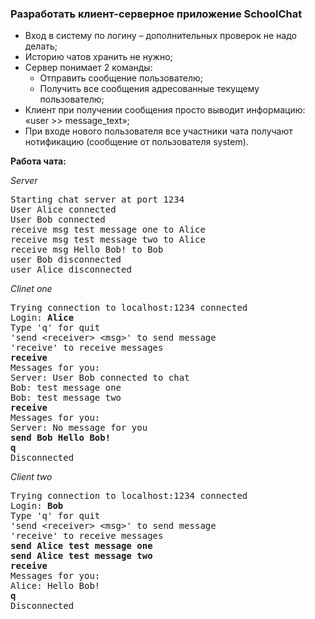 ### Разработать клиент-серверное приложение SchoolChat

* Вход в систему по логину – дополнительных проверок не надо делать;
* Историю чатов хранить не нужно;
* Сервер понимает 2 команды:
  * Отправить сообщение пользователю;
  * Получить все сообщения адресованные текущему пользователю;
* Клиент при получении сообщения просто выводит информацию: 
«user >> message_text»;
* При входе нового пользователя все участники чата получают нотификацию (сообщение от пользователя system).

**Работа чата:**

_Server_
<pre>
Starting chat server at port 1234
User Alice connected
User Bob connected
receive msg test message one to Alice
receive msg test message two to Alice
receive msg Hello Bob! to Bob
user Bob disconnected
user Alice disconnected
</pre>
_Clinet one_
<pre>
Trying connection to localhost:1234 connected
Login: <b>Alice</b>
Type 'q' for quit
'send &lt;receiver> &lt;msg>' to send message
'receive' to receive messages
<b>receive</b>
Messages for you: 
Server: User Bob connected to chat
Bob: test message one
Bob: test message two
<b>receive</b>
Messages for you: 
Server: No message for you
<b>send Bob Hello Bob!</b>
<b>q</b>
Disconnected
</pre>
_Client two_
<pre>
Trying connection to localhost:1234 connected
Login: <b>Bob</b>
Type 'q' for quit
'send &lt;receiver> &lt;msg>' to send message
'receive' to receive messages
<b>send Alice test message one</b>
<b>send Alice test message two</b>
<b>receive</b>
Messages for you: 
Alice: Hello Bob!
<b>q</b>
Disconnected
</pre>